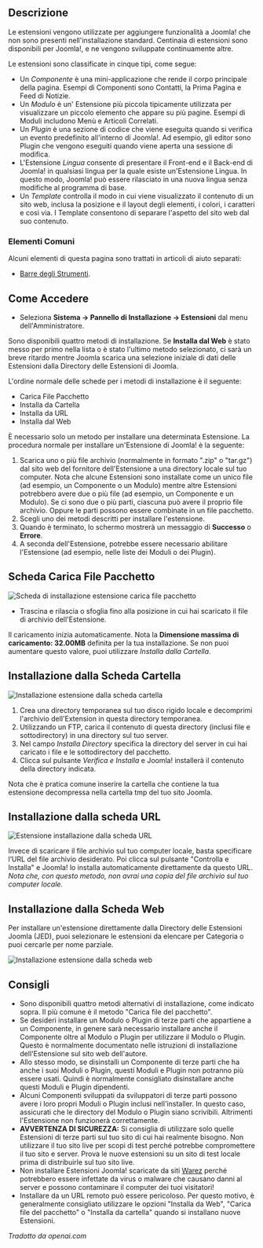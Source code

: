 <!-- Filename: Help4.x:Extensions:_Install / Display title: Estensioni: Installa -->

## Descrizione

Le estensioni vengono utilizzate per aggiungere funzionalità a Joomla! che non sono
presenti nell'installazione standard. Centinaia di estensioni sono disponibili per Joomla!,
e ne vengono sviluppate continuamente altre.

Le estensioni sono classificate in cinque tipi, come segue:

- Un *Componente* è una mini-applicazione che rende il corpo principale della
  pagina. Esempi di Componenti sono Contatti, la Prima Pagina e Feed di Notizie.
- Un *Modulo* è un' Estensione più piccola tipicamente utilizzata per visualizzare un piccolo
  elemento che appare su più pagine. Esempi di Moduli
  includono Menù e Articoli Correlati.
- Un *Plugin* è una sezione di codice che viene eseguita quando si verifica un evento
  predefinito all'interno di Joomla!. Ad esempio, gli editor sono Plugin che vengono eseguiti quando
  viene aperta una sessione di modifica.
- L'Estensione *Lingua* consente di presentare il Front-end e il Back-end di
  Joomla! in qualsiasi lingua per la quale esiste un'Estensione Lingua. In questo modo, Joomla! può essere rilasciato in una nuova lingua senza modifiche al programma di base.
- Un *Template* controlla il modo in cui viene visualizzato il contenuto di un sito web,
  inclusa la posizione e il layout degli elementi, i colori, i caratteri e così
  via. I Template consentono di separare l'aspetto del sito web dal suo contenuto.

### Elementi Comuni

Alcuni elementi di questa pagina sono trattati in articoli di aiuto separati:

* [Barre degli Strumenti](jdocmanual?article=help/common-elements/toolbars).

## Come Accedere

- Seleziona **Sistema → Pannello di Installazione → Estensioni** dal menu
  dell'Amministratore.

Sono disponibili quattro metodi di installazione. Se **Installa dal Web** è stato
messo per primo nella lista o è stato l'ultimo metodo selezionato, ci sarà un
breve ritardo mentre Joomla scarica una selezione iniziale di dati delle Estensioni
dalla Directory delle Estensioni di Joomla.

L'ordine normale delle schede per i metodi di installazione è il seguente:

* Carica File Pacchetto
* Installa da Cartella
* Installa da URL
* Installa dal Web

È necessario solo un metodo per installare una determinata Estensione. La procedura
normale per installare un'Estensione di Joomla! è la seguente:

1.  Scarica uno o più file archivio (normalmente in formato ".zip" o "tar.gz")
    dal sito web del fornitore dell'Estensione a una directory locale
    sul tuo computer. Nota che alcune Estensioni sono installate come un
    unico file (ad esempio, un Componente o un Modulo) mentre altre Estensioni
    potrebbero avere due o più file (ad esempio, un Componente e un
    Modulo). Se ci sono due o più parti, ciascuna può avere il proprio
    file archivio. Oppure le parti possono essere combinate in un file pacchetto.
2.  Scegli uno dei metodi descritti per installare l'estensione.
3.  Quando è terminato, lo schermo mostrerà un messaggio di **Successo** o **Errore**.
4.  A seconda dell'Estensione, potrebbe essere necessario abilitare
    l'Estensione (ad esempio, nelle liste dei Moduli o dei Plugin).

## Scheda Carica File Pacchetto

![Scheda di installazione estensione carica file pacchetto](../../../it/images/extensions/install-upload-package-file.png)

- Trascina e rilascia o sfoglia fino alla posizione in cui hai scaricato
  il file di archivio dell'Estensione.

Il caricamento inizia automaticamente. Nota la **Dimensione massima di caricamento: 32.00MB**
definita per la tua installazione. Se non puoi aumentare questo valore, puoi utilizzare
*Installa dalla Cartella*.

## Installazione dalla Scheda Cartella

![Installazione estensione dalla scheda cartella](../../../it/images/extensions/install-from-folder.png)

1.  Crea una directory temporanea sul tuo disco rigido locale e decomprimi l'archivio dell'Extension in questa directory temporanea.
2.  Utilizzando un FTP, carica il contenuto di questa directory (inclusi file e sottodirectory) in una directory sul tuo server.
3.  Nel campo *Installa Directory* specifica la directory del server in cui hai caricato i file e le sottodirectory del pacchetto.
4.  Clicca sul pulsante *Verifica e Installa* e Joomla! installerà il contenuto della directory indicata.

Nota che è pratica comune inserire la cartella che contiene la tua estensione decompressa nella cartella tmp del tuo sito Joomla.

## Installazione dalla scheda URL

![Estensione installazione dalla scheda URL](../../../it/images/extensions/install-from-url.png)

Invece di scaricare il file archivio sul tuo computer locale, basta
specificare l’URL del file archivio desiderato. Poi clicca sul pulsante
"Controlla e Installa" e Joomla! lo installa automaticamente direttamente
da questo URL. *Nota che, con questo metodo, non avrai una copia del
file archivio sul tuo computer locale.*

## Installazione dalla Scheda Web

Per installare un'estensione direttamente dalla Directory delle Estensioni Joomla (JED), puoi selezionare le estensioni da elencare per Categoria o puoi cercarle per nome parziale.

![Installazione estensione dalla scheda web](../../../it/images/extensions/install-from-web.png)

## Consigli

- Sono disponibili quattro metodi alternativi di installazione, come indicato sopra.
  Il più comune è il metodo "Carica file del pacchetto".
- Se desideri installare un Modulo o Plugin di terze parti che appartiene a
  un Componente, in genere sarà necessario installare anche il Componente oltre
  al Modulo o Plugin per utilizzare il Modulo o Plugin. Questo è
  normalmente documentato nelle istruzioni di installazione dell'Estensione sul
  sito web dell'autore.
- Allo stesso modo, se disinstalli un Componente di terze parti che ha anche i suoi
  Moduli o Plugin, questi Moduli e Plugin non potranno più essere
  usati. Quindi è normalmente consigliato disinstallare anche questi Moduli e
  Plugin dipendenti.
- Alcuni Componenti sviluppati da sviluppatori di terze parti possono avere i loro
  propri Moduli o Plugin inclusi nell'installer. In questo caso, assicurati che le
  directory del Modulo o Plugin siano scrivibili. Altrimenti l'Estensione non
  funzionerà correttamente.
- **AVVERTENZA DI SICUREZZA:** Si consiglia di utilizzare solo quelle
  Estensioni di terze parti sul tuo sito di cui hai realmente bisogno. Non utilizzare
  il tuo sito live per scopi di test perché potrebbe compromettere il tuo
  sito e server. Prova le nuove estensioni su un sito di test locale prima
  di distribuirle sul tuo sito live.
- Non installare Estensioni Joomla! scaricate da
  siti [Warez](https://en.wikipedia.org/wiki/Warez) perché
  potrebbero essere infettate da virus o malware che causano danni al
  server e possono contaminare il computer dei tuoi visitatori!
- Installare da un URL remoto può essere pericoloso. Per questo motivo, è
  generalmente consigliato utilizzare le opzioni "Installa da Web", "Carica
  file del pacchetto" o "Installa da cartella" quando si installano nuove
  Estensioni.

*Tradotto da openai.com*

